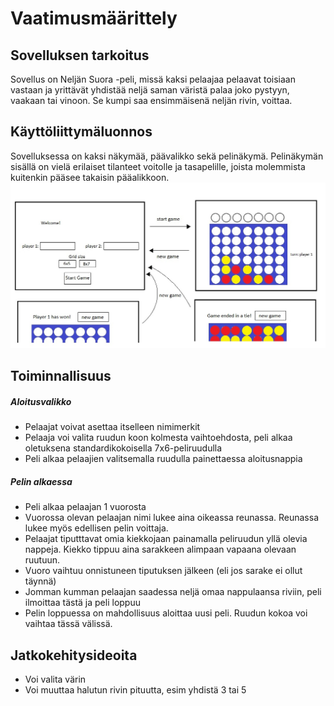 # Vaatimusmäärittely  
## Sovelluksen tarkoitus  
Sovellus on Neljän Suora -peli, missä kaksi pelaajaa pelaavat toisiaan vastaan ja yrittävät yhdistää neljä saman väristä palaa joko pystyyn, vaakaan tai vinoon. Se kumpi saa ensimmäisenä neljän rivin, voittaa. 
## Käyttöliittymäluonnos  
Sovelluksessa on kaksi näkymää, päävalikko sekä pelinäkymä. Pelinäkymän sisällä on vielä erilaiset tilanteet voitolle ja tasapelille, joista molemmista kuitenkin pääsee takaisin pääalikkoon.
![](https://github.com/essipe/ohjelmistotekniikka20/blob/master/dokumentointi/kuvat/kayttoliittymaluonnos.png)
## Toiminnallisuus 
##### Aloitusvalikko
* Pelaajat voivat asettaa itselleen nimimerkit
* Pelaaja voi valita ruudun koon kolmesta vaihtoehdosta, peli alkaa oletuksena standardikokoisella 7x6-peliruudulla
* Peli alkaa pelaajien valitsemalla ruudulla painettaessa aloitusnappia
##### Pelin alkaessa
* Peli alkaa pelaajan 1 vuorosta
* Vuorossa olevan pelaajan nimi lukee aina oikeassa reunassa. Reunassa lukee myös edellisen pelin voittaja.
* Pelaajat tiputttavat omia kiekkojaan painamalla peliruudun yllä olevia nappeja. Kiekko tippuu aina sarakkeen alimpaan vapaana olevaan ruutuun.
* Vuoro vaihtuu onnistuneen tiputuksen jälkeen (eli jos sarake ei ollut täynnä)
* Jomman kumman pelaajan saadessa neljä omaa nappulaansa riviin, peli ilmoittaa tästä ja peli loppuu
* Pelin loppuessa on mahdollisuus aloittaa uusi peli. Ruudun kokoa voi vaihtaa tässä välissä.
## Jatkokehitysideoita  
* Voi valita värin  
* Voi muuttaa halutun rivin pituutta, esim yhdistä 3 tai 5